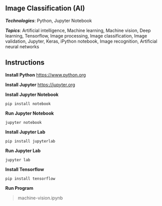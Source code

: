 ## Image Classification (AI)

***Technologies***: Python, Jupyter Notebook

***Topics***: Artificial intelligence, Machine learning, Machine vision, Deep learning, Tensorflow, Image processing, Image classification, Image validation, Jupyter, Keras, iPython notebook, Image recognition, Artificial neural networks

## Instructions
**Install Python**
https://www.python.org

**Install Jupyter**
https://jupyter.org

**Install Jupyter Notebook**

    pip install notebook

**Run Jupyter Notebook**

    jupyter notebook

**Install Jupyter Lab**

    pip install jupyterlab

**Run Jupyter Lab**

    jupyter lab

**Install Tensorflow**

    pip install tensorflow

**Run Program**
> machine-vision.ipynb
